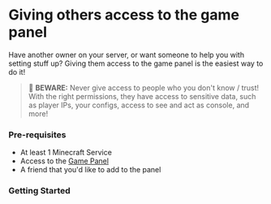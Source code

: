 # Giving others access to the game panel
Have another owner on your server, or want someone to help you with setting stuff up? Giving them access to the game panel is the easiest way to do it!

> 🚨 **BEWARE:** Never give access to people who you don't know / trust! With the right permissions, they have access to sensitive data, such as player IPs, your configs, access to see and act as console, and more!

### Pre-requisites
- At least 1 Minecraft Service
- Access to the [Game Panel](https://panel.versatilenode.com/)
- A friend that you'd like to add to the panel

### Getting Started
